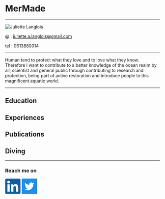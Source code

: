 # MerMade
________________
<image src = "/images/freedivingjuju.png" align="left"></image>Juliette Langlois

@ :   juliette.a.langlois@gmail.com

tel : 0613880014

_________________

Human tend to protect what they love and to love what they know. Therefore I want to contribute to a better knowledge of the ocean realm by all, scientist and general public through contributing to research and protection, being part of active restoration and introduce people to this magnificent aquatic world.

_________________
  
## Education

## Experiences

## Publications

## Diving


_________________________________

### Reach me on

[![linkedin](/images/linkedin.png)](https://www.linkedin.com/in/juliette-langlois-838271109/) [![twitter](/images/twitter.png)](https://twitter.com/Juliette__L) 

